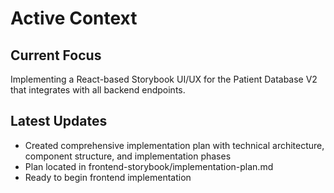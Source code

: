 # Active Context

## Current Focus
Implementing a React-based Storybook UI/UX for the Patient Database V2 that integrates with all backend endpoints.

## Latest Updates
- Created comprehensive implementation plan with technical architecture, component structure, and implementation phases
- Plan located in frontend-storybook/implementation-plan.md
- Ready to begin frontend implementation
